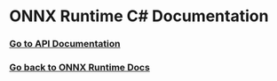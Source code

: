 # ONNX Runtime C# Documentation

### [Go to API Documentation](/api/index.html)
### [Go back to ONNX Runtime Docs](https://onnxruntime.ai/docs/)
